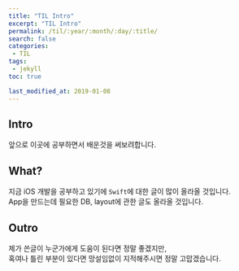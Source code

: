 ```yaml
---
title: "TIL Intro"
excerpt: "TIL Intro"
permalink: /til/:year/:month/:day/:title/
search: false
categories:
 - TIL
tags:
 - jekyll
toc: true

last_modified_at: 2019-01-08
---
```


## Intro  
앞으로 이곳에 공부하면서 배운것을 써보려합니다.

## What?  
지금 iOS 개발을 공부하고 있기에 `Swift`에 대한 글이 많이 올라올 것입니다.  
App을 만드는데 필요한 DB, layout에 관한 글도 올라올 것입니다.  

## Outro
제가 쓴글이 누군가에게 도움이 된다면 정말 좋겠지만,  
혹여나 틀린 부분이 있다면 망설임없이 지적해주시면 정말 고맙겠습니다.

